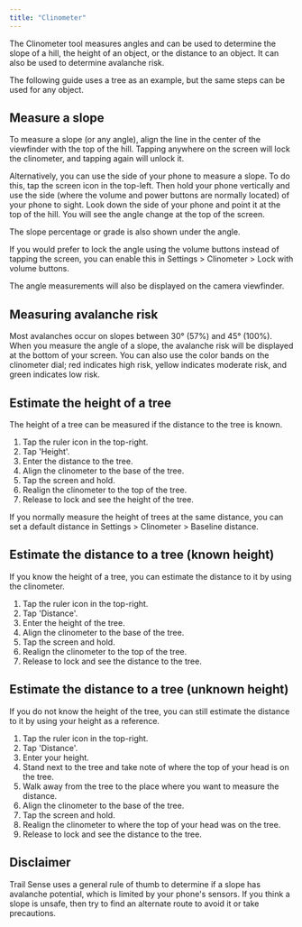 ```yaml
---
title: "Clinometer"
---
```


The Clinometer tool measures angles and can be used to determine the slope of a hill, the height of an object, or the distance to an object. It can also be used to determine avalanche risk.

The following guide uses a tree as an example, but the same steps can be used for any object.

## Measure a slope
To measure a slope (or any angle), align the line in the center of the viewfinder with the top of the hill. Tapping anywhere on the screen will lock the clinometer, and tapping again will unlock it.

Alternatively, you can use the side of your phone to measure a slope. To do this, tap the screen icon in the top-left. Then hold your phone vertically and use the side (where the volume and power buttons are normally located) of your phone to sight. Look down the side of your phone and point it at the top of the hill. You will see the angle change at the top of the screen.

The slope percentage or grade is also shown under the angle.

If you would prefer to lock the angle using the volume buttons instead of tapping the screen, you can enable this in Settings > Clinometer > Lock with volume buttons.

The angle measurements will also be displayed on the camera viewfinder.

## Measuring avalanche risk
Most avalanches occur on slopes between 30° (57%) and 45° (100%). When you measure the angle of a slope, the avalanche risk will be displayed at the bottom of your screen. You can also use the color bands on the clinometer dial; red indicates high risk, yellow indicates moderate risk, and green indicates low risk.

## Estimate the height of a tree
The height of a tree can be measured if the distance to the tree is known.

1. Tap the ruler icon in the top-right.
2. Tap 'Height'.
3. Enter the distance to the tree.
4. Align the clinometer to the base of the tree.
5. Tap the screen and hold.
6. Realign the clinometer to the top of the tree.
7. Release to lock and see the height of the tree.

If you normally measure the height of trees at the same distance, you can set a default distance in Settings > Clinometer > Baseline distance.

## Estimate the distance to a tree (known height)
If you know the height of a tree, you can estimate the distance to it by using the clinometer.

1. Tap the ruler icon in the top-right.
2. Tap 'Distance'.
3. Enter the height of the tree.
4. Align the clinometer to the base of the tree.
5. Tap the screen and hold.
6. Realign the clinometer to the top of the tree.
7. Release to lock and see the distance to the tree.

## Estimate the distance to a tree (unknown height)
If you do not know the height of the tree, you can still estimate the distance to it by using your height as a reference.

1. Tap the ruler icon in the top-right.
2. Tap 'Distance'.
3. Enter your height.
4. Stand next to the tree and take note of where the top of your head is on the tree.
5. Walk away from the tree to the place where you want to measure the distance.
6. Align the clinometer to the base of the tree.
7. Tap the screen and hold.
8. Realign the clinometer to where the top of your head was on the tree.
9. Release to lock and see the distance to the tree.

## Disclaimer
Trail Sense uses a general rule of thumb to determine if a slope has avalanche potential, which is limited by your phone's sensors. If you think a slope is unsafe, then try to find an alternate route to avoid it or take precautions.
